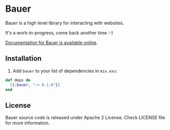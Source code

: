 # Bauer

Bauer is a high level library for interacting with websites.

It's a work-in-progress, come back another time :-)

[Documentation for Bauer is available online](http://hexdocs.pm/bauer/).

## Installation

  1. Add `bauer` to your list of dependencies in `mix.exs`:

```elixir
def deps do
  [{:bauer, "~> 0.1.0"}]
end
```

## License

Bauer source code is released under Apache 2 License.
Check LICENSE file for more information.
